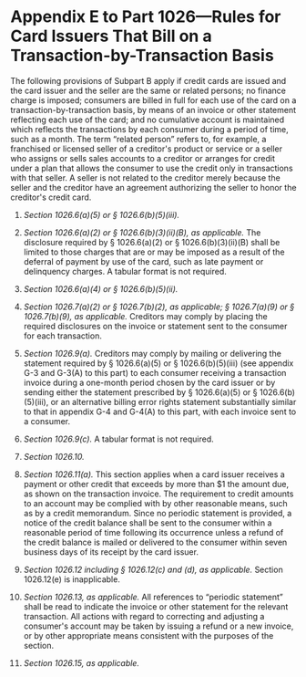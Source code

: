 # Appendix E to Part 1026—Rules for Card Issuers That Bill on a Transaction-by-Transaction Basis


The following provisions of Subpart B apply if credit cards are issued and the card issuer and the seller are the same or related persons; no finance charge is imposed; consumers are billed in full for each use of the card on a transaction-by-transaction basis, by means of an invoice or other statement reflecting each use of the card; and no cumulative account is maintained which reflects the transactions by each consumer during a period of time, such as a month. The term “related person” refers to, for example, a franchised or licensed seller of a creditor's product or service or a seller who assigns or sells sales accounts to a creditor or arranges for credit under a plan that allows the consumer to use the credit only in transactions with that seller. A seller is not related to the creditor merely because the seller and the creditor have an agreement authorizing the seller to honor the creditor's credit card.


1. *Section 1026.6(a)(5) or § 1026.6(b)(5)(iii).*

2. *Section 1026.6(a)(2) or § 1026.6(b)(3)(ii)(B), as applicable.* The disclosure required by § 1026.6(a)(2) or § 1026.6(b)(3)(ii)(B) shall be limited to those charges that are or may be imposed as a result of the deferral of payment by use of the card, such as late payment or delinquency charges. A tabular format is not required.


3. *Section 1026.6(a)(4) or § 1026.6(b)(5)(ii).*

4. *Section 1026.7(a)(2) or § 1026.7(b)(2), as applicable; § 1026.7(a)(9) or § 1026.7(b)(9), as applicable.* Creditors may comply by placing the required disclosures on the invoice or statement sent to the consumer for each transaction.


5. *Section 1026.9(a).* Creditors may comply by mailing or delivering the statement required by § 1026.6(a)(5) or § 1026.6(b)(5)(iii) (see appendix G-3 and G-3(A) to this part) to each consumer receiving a transaction invoice during a one-month period chosen by the card issuer or by sending either the statement prescribed by § 1026.6(a)(5) or § 1026.6(b)(5)(iii), or an alternative billing error rights statement substantially similar to that in appendix G-4 and G-4(A) to this part, with each invoice sent to a consumer.


6. *Section 1026.9(c).* A tabular format is not required.


7. *Section 1026.10.*

8. *Section 1026.11(a).* This section applies when a card issuer receives a payment or other credit that exceeds by more than $1 the amount due, as shown on the transaction invoice. The requirement to credit amounts to an account may be complied with by other reasonable means, such as by a credit memorandum. Since no periodic statement is provided, a notice of the credit balance shall be sent to the consumer within a reasonable period of time following its occurrence unless a refund of the credit balance is mailed or delivered to the consumer within seven business days of its receipt by the card issuer.


9. *Section 1026.12 including § 1026.12(c) and (d), as applicable.* Section 1026.12(e) is inapplicable.


10. *Section 1026.13, as applicable.* All references to “periodic statement” shall be read to indicate the invoice or other statement for the relevant transaction. All actions with regard to correcting and adjusting a consumer's account may be taken by issuing a refund or a new invoice, or by other appropriate means consistent with the purposes of the section.


11. *Section 1026.15, as applicable.*

